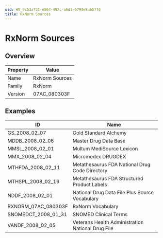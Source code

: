 ```yaml
---
uid: HV_9c53a731-e864-492c-a6d1-6794e8a657f0
title: RxNorm Sources
---
```


# RxNorm Sources

## Overview

Property|Value
---|--- 
Name|RxNorm Sources 
Family|RxNorm 
Version|07AC_080303F

## Examples

ID|Name
---|--- 
GS_2008_02_07|Gold Standard Alchemy 
MDDB_2008_02_06|Master Drug Data Base 
MMSL_2008_02_01|Multum MediSource Lexicon 
MMX_2008_02_04|Micromedex DRUGDEX 
MTHFDA_2008_02_11|Metathesaurus FDA National Drug Code Directory 
MTHSPL_2008_02_19|Metathesaurus FDA Structured Product Labels 
NDDF_2008_02_01|National Drug Data File Plus Source Vocabulary 
RXNORM_07AC_080303F|RxNorm Vocabulary 
SNOMEDCT_2008_01_31|SNOMED Clinical Terms 
VANDF_2008_02_05|Veterans Health Administration National Drug File